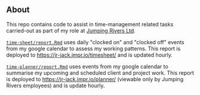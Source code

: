 ## About

This repo contains code to assist in time-management related tasks carried-out
as part of my role at [Jumping Rivers Ltd](https://www.jumpingrivers.com/about/).

[`time-sheet/report.Rmd`](time-sheet/report.Rmd) uses daily "clocked on" and
"clocked off" events from my google calendar to assess my working patterns.
This report is deployed to https://jr-jack.jmpr.io/timesheet/ and is updated
hourly.

[`time-planner/report.Rmd`](timesheet/report.Rmd) uses events from my google
calendar to summarise my upcoming and scheduled client and project work. This
report is deployed to https://jr-jack.jmpr.io/planner/ (viewable only by
Jumping Rivers employees) and is update hourly.
